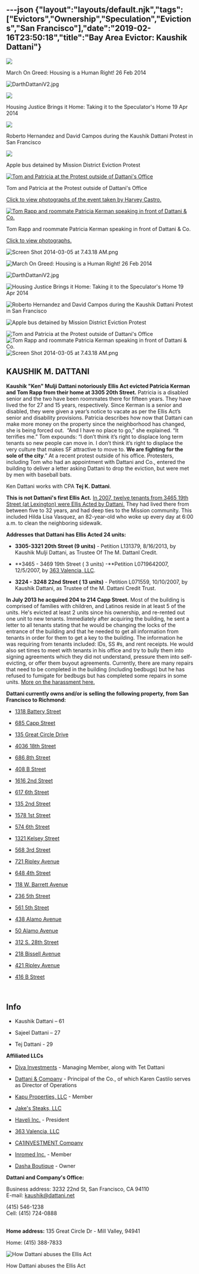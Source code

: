 ---json
{"layout":"layouts/default.njk","tags":["Evictors","Ownership","Speculation","Evictions","San Francisco"],"date":"2019-02-16T23:50:18","title":"Bay Area Evictor: Kaushik Dattani"}
---

![](https://images.squarespace-cdn.com/content/v1/52b7d7a6e4b0b3e376ac8ea2/1393815693534-YKYE1DS0KVT5C8W96PFP/ke17ZwdGBToddI8pDm48kFTEgwhRQcX9r3XtU0e50sUUqsxRUqqbr1mOJYKfIPR7LoDQ9mXPOjoJoqy81S2I8N_N4V1vUb5AoIIIbLZhVYxCRW4BPu10St3TBAUQYVKcW7uEhC96WQdj-SwE5EpM0lAopPba9ZX3O0oeNTVSRxdHAmtcci_6bmVLoSDQq_pb/image-asset.jpeg)

March On Greed: Housing is a Human Right! 26 Feb 2014

![DarthDattaniV2.jpg](https://images.squarespace-cdn.com/content/v1/52b7d7a6e4b0b3e376ac8ea2/1402354810507-2DOFMKJ3R52P0Y0UJ6D2/ke17ZwdGBToddI8pDm48kJanlAjKydPZDDRBEy8QTGN7gQa3H78H3Y0txjaiv_0fDoOvxcdMmMKkDsyUqMSsMWxHk725yiiHCCLfrh8O1z4YTzHvnKhyp6Da-NYroOW3ZGjoBKy3azqku80C789l0hveExjbswnAj1UrRPScjfAi-WHBb3R4axoAEB7lfybbrcBqLQ3Qt4YGS4XJxXD2Ag/DarthDattaniV2.jpg)

![](https://images.squarespace-cdn.com/content/v1/52b7d7a6e4b0b3e376ac8ea2/1402207556369-M8FRVCXRVI7J7CYKKATG/ke17ZwdGBToddI8pDm48kFTEgwhRQcX9r3XtU0e50sUUqsxRUqqbr1mOJYKfIPR7LoDQ9mXPOjoJoqy81S2I8N_N4V1vUb5AoIIIbLZhVYxCRW4BPu10St3TBAUQYVKcW7uEhC96WQdj-SwE5EpM0lAopPba9ZX3O0oeNTVSRxdHAmtcci_6bmVLoSDQq_pb/image-asset.jpeg)

Housing Justice Brings it Home: Taking it to the Speculator's Home 19 Apr 2014

![](https://images.squarespace-cdn.com/content/v1/52b7d7a6e4b0b3e376ac8ea2/1389370923986-V4RW3V6YH8ZQGHOGDUTE/ke17ZwdGBToddI8pDm48kGkBCPbyeNMWUgfq9nNSFwgUqsxRUqqbr1mOJYKfIPR7LoDQ9mXPOjoJoqy81S2I8N_N4V1vUb5AoIIIbLZhVYxCRW4BPu10St3TBAUQYVKcQyOY3pls1gER1qzdc54-0EDFtVbGc2tXmZJXDZFk-Z2WeSatSjjwPeAF-ZMntjqT/Screen+Shot+2014-01-10+at+8.22.45+AM.png)

Roberto Hernandez and David Campos during the Kaushik Dattani Protest in San Francisco

![](https://images.squarespace-cdn.com/content/v1/52b7d7a6e4b0b3e376ac8ea2/1388637589461-5FFK98U1RU9Y116MZSSW/ke17ZwdGBToddI8pDm48kNKU_v8gJAcxDrmB-soKvj1Zw-zPPgdn4jUwVcJE1ZvWEtT5uBSRWt4vQZAgTJucoTqqXjS3CfNDSuuf31e0tVH7wdpQi_gwH_-rfgB8xc3aCDYU5QsKfHvKofLxtwAwA5XleA9PsoOHujT9UMkA80c/image-asset.jpeg)

Apple bus detained by Mission District Eviction Protest

[![Tom and Patricia at the Protest outside of Dattani's Office](https://images.squarespace-cdn.com/content/v1/52b7d7a6e4b0b3e376ac8ea2/1388651356155-QMLU7T5QMF2XRG9ZLM0P/ke17ZwdGBToddI8pDm48kN1xSfu0WuixkicnQoaGlX5Zw-zPPgdn4jUwVcJE1ZvWQUxwkmyExglNqGp0IvTJZamWLI2zvYWH8K3-s_4yszcp2ryTI0HqTOaaUohrI8PIrywGwb4358XquJqaHCULGwe5t9at0oWcVMVH5tyX0hI/Screen+Shot+2014-01-02+at+12.29.58+AM.png)](http://keepthemissionbrown.org/news-updates/mission-eviction-protest-ends-in-dattani-website-blackout/) 

Tom and Patricia at the Protest outside of Dattani's Office

[Click to view photographs of the event taken by Harvey Castro.](http://keepthemissionbrown.org/news-updates/mission-eviction-protest-ends-in-dattani-website-blackout/) 

[![Tom Rapp and roommate Patricia Kerman speaking in front of Dattani & Co.](https://images.squarespace-cdn.com/content/v1/52b7d7a6e4b0b3e376ac8ea2/1388640048601-PEKZS26B6COTBYTGLD0F/ke17ZwdGBToddI8pDm48kAnIadR91RhlIN9pYIQqVBBZw-zPPgdn4jUwVcJE1ZvWQUxwkmyExglNqGp0IvTJZUJFbgE-7XRK3dMEBRBhUpyTNlkZxj9jvBBO0iLB-0SL_f8HgjuVWNPAiGGrUiU6YrAMJtKymh_tqIVf4Sgxwgc/Screen+Shot+2014-01-01+at+9.21.18+PM.png)](http://www.demotix.com/news/3532706/protestors-fight-against-evictions-kaushik-dattani-san-francisco#media-3532569) 

Tom Rapp and roommate Patricia Kerman speaking in front of Dattani & Co.

[Click to view photographs.](http://www.demotix.com/news/3532706/protestors-fight-against-evictions-kaushik-dattani-san-francisco#media-3532569)

![Screen Shot 2014-03-05 at 7.43.18 AM.png](https://images.squarespace-cdn.com/content/v1/52b7d7a6e4b0b3e376ac8ea2/1400858326906-1WZ0WIN5ZMEEF3ZFZB6U/ke17ZwdGBToddI8pDm48kG-6lIejR0FKwSV78WYrM6dZw-zPPgdn4jUwVcJE1ZvWQUxwkmyExglNqGp0IvTJZUJFbgE-7XRK3dMEBRBhUpzQnq-A2jghTx6AQEkqstCOa03kihotjx2HeBGYM0QM3YjRXJRIcI9uGhjx35Gt9_U/Screen+Shot+2014-03-05+at+7.43.18+AM.png)

![March On Greed: Housing is a Human Right! 26 Feb 2014](https://images.squarespace-cdn.com/content/v1/52b7d7a6e4b0b3e376ac8ea2/1393815693534-YKYE1DS0KVT5C8W96PFP/ke17ZwdGBToddI8pDm48kFTEgwhRQcX9r3XtU0e50sUUqsxRUqqbr1mOJYKfIPR7LoDQ9mXPOjoJoqy81S2I8N_N4V1vUb5AoIIIbLZhVYxCRW4BPu10St3TBAUQYVKcW7uEhC96WQdj-SwE5EpM0lAopPba9ZX3O0oeNTVSRxdHAmtcci_6bmVLoSDQq_pb/image-asset.jpeg)

![DarthDattaniV2.jpg](https://images.squarespace-cdn.com/content/v1/52b7d7a6e4b0b3e376ac8ea2/1402354810507-2DOFMKJ3R52P0Y0UJ6D2/ke17ZwdGBToddI8pDm48kJanlAjKydPZDDRBEy8QTGN7gQa3H78H3Y0txjaiv_0fDoOvxcdMmMKkDsyUqMSsMWxHk725yiiHCCLfrh8O1z4YTzHvnKhyp6Da-NYroOW3ZGjoBKy3azqku80C789l0hveExjbswnAj1UrRPScjfAi-WHBb3R4axoAEB7lfybbrcBqLQ3Qt4YGS4XJxXD2Ag/DarthDattaniV2.jpg)

![Housing Justice Brings it Home: Taking it to the Speculator's Home 19 Apr 2014](https://images.squarespace-cdn.com/content/v1/52b7d7a6e4b0b3e376ac8ea2/1402207556369-M8FRVCXRVI7J7CYKKATG/ke17ZwdGBToddI8pDm48kFTEgwhRQcX9r3XtU0e50sUUqsxRUqqbr1mOJYKfIPR7LoDQ9mXPOjoJoqy81S2I8N_N4V1vUb5AoIIIbLZhVYxCRW4BPu10St3TBAUQYVKcW7uEhC96WQdj-SwE5EpM0lAopPba9ZX3O0oeNTVSRxdHAmtcci_6bmVLoSDQq_pb/image-asset.jpeg)

![Roberto Hernandez and David Campos during the Kaushik Dattani Protest in San Francisco](https://images.squarespace-cdn.com/content/v1/52b7d7a6e4b0b3e376ac8ea2/1389370923986-V4RW3V6YH8ZQGHOGDUTE/ke17ZwdGBToddI8pDm48kGkBCPbyeNMWUgfq9nNSFwgUqsxRUqqbr1mOJYKfIPR7LoDQ9mXPOjoJoqy81S2I8N_N4V1vUb5AoIIIbLZhVYxCRW4BPu10St3TBAUQYVKcQyOY3pls1gER1qzdc54-0EDFtVbGc2tXmZJXDZFk-Z2WeSatSjjwPeAF-ZMntjqT/Screen+Shot+2014-01-10+at+8.22.45+AM.png)

![Apple bus detained by Mission District Eviction Protest](https://images.squarespace-cdn.com/content/v1/52b7d7a6e4b0b3e376ac8ea2/1388637589461-5FFK98U1RU9Y116MZSSW/ke17ZwdGBToddI8pDm48kNKU_v8gJAcxDrmB-soKvj1Zw-zPPgdn4jUwVcJE1ZvWEtT5uBSRWt4vQZAgTJucoTqqXjS3CfNDSuuf31e0tVH7wdpQi_gwH_-rfgB8xc3aCDYU5QsKfHvKofLxtwAwA5XleA9PsoOHujT9UMkA80c/image-asset.jpeg)

![Tom and Patricia at the Protest outside of Dattani's Office](https://images.squarespace-cdn.com/content/v1/52b7d7a6e4b0b3e376ac8ea2/1388651356155-QMLU7T5QMF2XRG9ZLM0P/ke17ZwdGBToddI8pDm48kN1xSfu0WuixkicnQoaGlX5Zw-zPPgdn4jUwVcJE1ZvWQUxwkmyExglNqGp0IvTJZamWLI2zvYWH8K3-s_4yszcp2ryTI0HqTOaaUohrI8PIrywGwb4358XquJqaHCULGwe5t9at0oWcVMVH5tyX0hI/Screen+Shot+2014-01-02+at+12.29.58+AM.png) ![Tom Rapp and roommate Patricia Kerman speaking in front of Dattani & Co.](https://images.squarespace-cdn.com/content/v1/52b7d7a6e4b0b3e376ac8ea2/1388640048601-PEKZS26B6COTBYTGLD0F/ke17ZwdGBToddI8pDm48kAnIadR91RhlIN9pYIQqVBBZw-zPPgdn4jUwVcJE1ZvWQUxwkmyExglNqGp0IvTJZUJFbgE-7XRK3dMEBRBhUpyTNlkZxj9jvBBO0iLB-0SL_f8HgjuVWNPAiGGrUiU6YrAMJtKymh_tqIVf4Sgxwgc/Screen+Shot+2014-01-01+at+9.21.18+PM.png) ![Screen Shot 2014-03-05 at 7.43.18 AM.png](https://images.squarespace-cdn.com/content/v1/52b7d7a6e4b0b3e376ac8ea2/1400858326906-1WZ0WIN5ZMEEF3ZFZB6U/ke17ZwdGBToddI8pDm48kG-6lIejR0FKwSV78WYrM6dZw-zPPgdn4jUwVcJE1ZvWQUxwkmyExglNqGp0IvTJZUJFbgE-7XRK3dMEBRBhUpzQnq-A2jghTx6AQEkqstCOa03kihotjx2HeBGYM0QM3YjRXJRIcI9uGhjx35Gt9_U/Screen+Shot+2014-03-05+at+7.43.18+AM.png)

**KAUSHIK M. DATTANI**
----------------------

**Kaushik "Ken" Mulji Dattani notoriously** **Ellis Act evicted Patricia Kerman and Tom Rapp from their home at 3305 20th Street.** Patricia is a disabled senior and the two have been roommates there for fifteen years. They have lived the for 27 and 15 years, respectively. Since Kerman is a senior and disabled, they were given a year’s notice to vacate as per the Ellis Act’s senior and disability provisions. Patricia describes how now that Dattani can make more money on the property since the neighborhood has changed, she is being forced out.  “And I have no place to go,” she explained. “It terrifies me.” Tom expounds: “I don’t think it’s right to displace long term tenants so new people can move in. I don’t think it’s right to displace the very culture that makes SF attractive to move to. **We are fighting for the sole of the city**.” At a recent protest outside of his office. Protesters, including Tom who had an appointment with Dattani and Co., entered the building to deliver a letter asking Dattani to drop the eviction, but were met by men with baseball bats.

Ken Dattani works with CPA **Tej K. Dattani**.

**This is not Dattani's first Ellis Act.** [In 2007, twelve tenants from 3465 19th Street (at Lexington) were Ellis Acted by Dattani.](http://www.beyondchron.org/news/index.php?itemid=6831) They had lived there from between five to 32 years, and had deep ties to the Mission community. This included Hilda Lisa Vasquez, an 82-year-old who woke up every day at 6:00 a.m. to clean the neighboring sidewalk. 

**Addresses that Dattani has Ellis Acted 24 units:**

*   **3305-3321 20th Street (9 units)** - Petition L131379, 8/16/2013, by Kaushik Mulji Dattani, as Trustee Of The M. Dattanl Credit.
    
*   **3465 - 3469 19th Street ( 3 units) -**Petition L0719642007, 12/5/2007, by [363 Valencia, LLC](#).
    
*   **3224 - 3248 22nd Street ( 13 units)** - Petition L071559, 10/10/2007, by Kaushik Dattani, as Trustee of the M. Dattani Credit Trust.
    

**In July 2013 he acquired 204 to 214 Capp Street.** Most of the building is comprised of families with children, and Latinos reside in at least 5 of the units. He's evicted at least 2 units since his ownership, and re-rented out one unit to new tenants. Immediately after acquiring the building, he sent a letter to all tenants stating that he would be changing the locks of the entrance of the building and that he needed to get all information from tenants in order for them to get a key to the building. The information he was requiring from tenants included: IDs, SS #s, and rent receipts. He would also set times to meet with tenants in his office and try to bully them into signing agreements which they did not understand, pressure them into self-evicting, or offer them buyout agreements. Currently, there are many repairs that need to be completed in the building (including bedbugs) but he has refused to fumigate for bedbugs but has completed some repairs in some units. [More on the harassment here.](https://missionlocal.org/2018/09/striking-new-mural-of-gandhi-cesar-chavez-mlk-mother-theresa-is-funded-by-one-of-missions-most-detested-landlords/)

**Dattani currently owns and/or is selling the following property, from San Francisco to Richmond:**

*   [1318 Battery Street](http://sf.blockshopper.com/property/409032022/1318_battery/)
    
*   [685 Capp Street](http://sf.blockshopper.com/property/3615077/685_capp/)
    
*   [135 Great Circle Drive](http://sf.blockshopper.com/property/043-122-06/135_great_circle/)
    
*   [4036 18th Street](http://sf.blockshopper.com/property/3582114/4036_18th/)
    
*   [686 8th Street](http://sf.blockshopper.com/property/534132005/686_8th/)
    
*   [408 B Street](http://sf.blockshopper.com/property/538030003/408_b/)
    
*   [1616 2nd Street](http://sf.blockshopper.com/property/409182013/1616_2nd/)
    
*   [617 6th Street](http://sf.blockshopper.com/property/534201012/617_6th/)
    
*   [135 2nd Street](http://sf.blockshopper.com/property/538341013/135_2nd/)
    
*   [1578 1st Street](http://sf.blockshopper.com/property/409060021/1578_1st/)
    
*   [574 6th Street](http://sf.blockshopper.com/property/534314017/574_6th/)
    
*   [1321 Kelsey Street](http://sf.blockshopper.com/property/561192015/1321_kelsey/)
    
*   [568 3rd Street](http://sf.blockshopper.com/property/534280011/568_3rd/)
    
*   [721 Ripley Avenue](http://sf.blockshopper.com/property/534192007/721_ripley/)
    
*   [648 4th Street](http://sf.blockshopper.com/property/534211010/648_4th/)
    
*   [118 W. Barrett Avenue](http://sf.blockshopper.com/property/538041003/118_w_barrett/)
    
*   [236 5th Street](http://sf.blockshopper.com/property/538220021/236_5th/)
    
*   [561 5th Street](http://sf.blockshopper.com/property/534291010/561_5th/)
    
*   [438 Alamo Avenue](http://sf.blockshopper.com/property/561191009/438_alamo/)
    
*   [50 Alamo Avenue](http://sf.blockshopper.com/property/409033002/50_alamo/)
    
*   [312 S. 28th Street](http://sf.blockshopper.com/property/549052001/312_s_28th/)
    
*   [218 Bissell Avenue](http://sf.blockshopper.com/property/538330006/218_bissell/)
    
*   [421 Ripley Avenue](http://sf.blockshopper.com/property/534202013/421_ripley/) 
    
*   [416 B Street](http://sf.blockshopper.com/property/538030004/416_b/) 
    

 

**Info**
--------

*   Kaushik Dattani – 61
    
*   Sajeel Dattani – 27
    
*   Tej Dattani - 29
    

 **Affiliated LLCs**

*   [Diva Investments](http://www.corporationwiki.com/California/San-Francisco/diva-investments-llc/47381602.aspx) - Managing Member, along with Tet Dattani
    
*   [Dattani & Company](#) - Principal of the Co., of which Karen Castilo serves as Director of Operations
    
*   [Kapu Properties, LLC](http://www.corporationwiki.com/California/San-Francisco/kapu-properties-llc/46594225.aspx) - Member
    
*   [Jake's Steaks, LLC](#)
    
*   [Haveli Inc.](http://www.corporationwiki.com/California/San-Francisco/haveli-inc/128848602.aspx) - President
    
*   [363 Valencia, LLC](#)
    
*   [CA1INVESTMENT Company](http://www.corporationwiki.com/p/2b0i9i/ca1investment-company)
    
*   [Inromed Inc.](http://www.corporationwiki.com/California/San-Francisco/inromed-inc/134276985.aspx) - Member
    
*   [Dasha Boutique](http://www.manta.com/c/mmp9f2j/dattani-co) - Owner
    

**Dattani and Company's Office:** 

Business address: 3232 22nd St, San Francisco, CA 94110  
E-mail: kaushik@dattani.net

(415) 546-1238   
Cell: (415) 724-0888  
 

**Home address:** 135 Great Circle Dr - Mill Valley, 94941

Home: (415) 388-7833

![How Dattani abuses the Ellis Act](https://images.squarespace-cdn.com/content/v1/52b7d7a6e4b0b3e376ac8ea2/1538646209045-AQIRPUS4RGU2FZ7RJU8Q/ke17ZwdGBToddI8pDm48kLf7NXSn9BaX6i2j3u1B84J7gQa3H78H3Y0txjaiv_0fDoOvxcdMmMKkDsyUqMSsMWxHk725yiiHCCLfrh8O1z5QHyNOqBUUEtDDsRWrJLTmmzJBBHkqvGAibxByi2-xi5GTjMS4AQgc24o_XqA0BRVGEP7zvvmeFLOONABzbLQg/dattani.jpg)

How Dattani abuses the Ellis Act